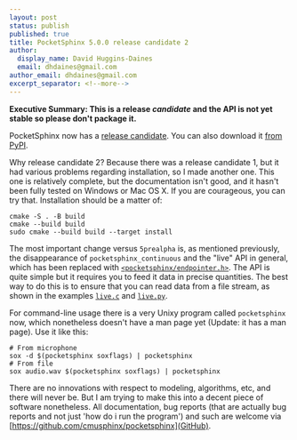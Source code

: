 ```yaml
---
layout: post
status: publish
published: true
title: PocketSphinx 5.0.0 release candidate 2
author:
  display_name: David Huggins-Daines
  email: dhdaines@gmail.com
author_email: dhdaines@gmail.com
excerpt_separator: <!--more-->
---
```


**Executive Summary: This is a release *candidate* and the API is not
yet stable so please don't package it.**

PocketSphinx now has a [release
candidate](https://github.com/cmusphinx/pocketsphinx/releases/tag/v5.0.0rc2).
You can also download it [from
PyPI](https://pypi.org/project/pocketsphinx5/).

Why release candidate 2?  Because there was a release candidate 1, but
it had various problems regarding installation, so I made another one.
This one is relatively complete, but the documentation isn't good, and
it hasn't been fully tested on Windows or Mac OS X.  If you are
courageous, you can try that.  Installation should be a matter of:

    cmake -S . -B build
    cmake --build build
    sudo cmake --build build --target install

The most important change versus `5prealpha` is, as mentioned
previously, the disappearance of `pocketsphinx_continuous` and the
"live" API in general, which has been replaced with
[`<pocketsphinx/endpointer.h>`](https://cmusphinx.github.io/doc/pocketsphinx/endpointer_8h.html).
The API is quite simple but it requires you to feed it data in precise
quantities.  The best way to do this is to ensure that you can read
data from a file stream, as shown in the examples
[`live.c`](https://github.com/cmusphinx/pocketsphinx/blob/master/examples/live.c)
and
[`live.py`](https://github.com/cmusphinx/pocketsphinx/blob/master/examples/live.py).

For command-line usage there is a very Unixy program called
`pocketsphinx` now, which nonetheless doesn't have a man page yet
(Update: it has a man page).  Use it like this:

    # From microphone
    sox -d $(pocketsphinx soxflags) | pocketsphinx
    # From file
    sox audio.wav $(pocketsphinx soxflags) | pocketsphinx

There are no innovations with respect to modeling, algorithms, etc,
and there will never be.  But I am trying to make this into a decent
piece of software nonetheless.  All documentation, bug reports (that
are actually bug reports and not just 'how do i run the program') and
such are welcome via
[https://github.com/cmusphinx/pocketsphinx](GitHub).
